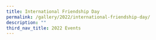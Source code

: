 ```yaml
---
title: International Friendship Day
permalink: /gallery/2022/international-friendship-day/
description: ""
third_nav_title: 2022 Events
---
```

